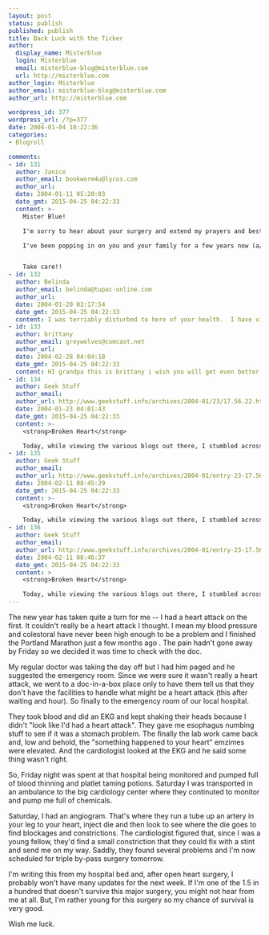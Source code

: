 ```yaml
---
layout: post
status: publish
published: publish
title: Back Luck with the Ticker
author:
  display_name: Misterblue
  login: Misterblue
  email: misterblue-blog@misterblue.com
  url: http://misterblue.com
author_login: Misterblue
author_email: misterblue-blog@misterblue.com
author_url: http://misterblue.com

wordpress_id: 377
wordpress_url: /?p=377
date: 2004-01-04 10:22:36
categories:
- Blogroll

comments:
- id: 131
  author: Janice
  author_email: bookworm4u@lycos.com
  author_url: 
  date: 2004-01-11 05:20:03
  date_gmt: 2015-04-25 04:22:33
  content: >-
    Mister Blue!

    I'm sorry to hear about your surgery and extend my prayers and best wishes for a thorough and speedy recovery!

    I've been popping in on you and your family for a few years now (a/k/a Moodeblu).


    Take care!!
- id: 132
  author: Belinda
  author_email: belinda@tupac-online.com
  author_url: 
  date: 2004-01-20 03:17:54
  date_gmt: 2015-04-25 04:22:33
  content: I was terriably disturbed to here of your health.  I have visited your site many times and you have shared your Christmas gifts with us thru your cam.  My boyfriend and I are wishing you a speedy recovery and to your family to stay strong our prayers are with you all.  Take care of yourself as we look forward to 2004 Christmas!
- id: 133
  author: brittany
  author_email: greywolves@comcast.net
  author_url: 
  date: 2004-02-28 04:04:18
  date_gmt: 2015-04-25 04:22:33
  content: HI grandpa this is brittany i wish you will get even better after your stuff
- id: 134
  author: Geek Stuff
  author_email: 
  author_url: http://www.geekstuff.info/archives/2004-01/23/17.56.22.html
  date: 2004-01-23 04:01:43
  date_gmt: 2015-04-25 04:22:33
  content: >-
    <strong>Broken Heart</strong>

    Today, while viewing the various blogs out there, I stumbled across one, Misterblue, which had a most shocking story to tell. It's author had suffered a heart attack, undergone surgery, and is recovering. And he blogged about it. Words fail...
- id: 135
  author: Geek Stuff
  author_email: 
  author_url: http://www.geekstuff.info/archives/2004-01/entry-23-17.56.22.html
  date: 2004-02-11 08:45:29
  date_gmt: 2015-04-25 04:22:33
  content: >-
    <strong>Broken Heart</strong>

    Today, while viewing the various blogs out there, I stumbled across one, Misterblue, which had a most shocking story to tell. It's author had suffered a heart attack, undergone surgery, and is recovering. And he blogged about it. Words fail...
- id: 136
  author: Geek Stuff
  author_email: 
  author_url: http://www.geekstuff.info/archives/2004-01/entry-23-17.56.22.html
  date: 2004-02-11 08:46:37
  date_gmt: 2015-04-25 04:22:33
  content: >
    <strong>Broken Heart</strong>

    Today, while viewing the various blogs out there, I stumbled across one, Misterblue, which had a most shocking story to tell. It's author had suffered a heart attack, undergone surgery, and is recovering. And he blogged about it. Words fail...
---
```

<p>
    The new year has taken quite a turn for me -- I had a heart
    attack on the first.
    It couldn't really be a heart attack I thought.
    I mean my blood pressure and colestoral have never been
    high enough to be a problem and I finished the Portland
    Marathon just a 
    few months ago
    .
    The pain hadn't gone away by Friday so we decided it 
    was time to check with the doc.
</p>
<p>
    My regular doctor was taking the day off but I had him
    paged and he suggested the emergency room.
    Since we were sure it wasn't really a heart attack, we
    went to a doc-in-a-box place only to have them tell us
    that they don't have the facilities to handle what might
    be a heart attack (this after waiting and hour).
    So finally to the emergency room of our local hospital.
</p>
<p>
    They took blood and did an EKG and kept shaking their heads
    because I didn't "look like I'd had a heart attack". 
    They gave me esophagus numbing stuff to see if it was a
    stomach problem.
    The finally the lab work came back and, low and behold, the
    "something happened to your heart" emzimes were elevated.
    And the cardiologist looked at the EKG and he said some
    thing wasn't right.
</p>
<p>
    So, Friday night was spent at that hospital being monitored
    and pumped full of blood thinning and platlet taming
    potions.  Saturday I was transported in an ambulance to
    the big cardiology center where they continuted to monitor
    and pump me full of chemicals.
</p>
<p>
    Saturday, I had an angiogram.  That's where they run a tube
    up an artery in your leg to your heart, inject die and then
    look to see where the die goes to find blockages and 
    constrictions.
    The cardiologist figured that, since I was a young fellow,
    they'd find a small constriction that they could fix with
    a stint and send me on my way.
    Saddly, they found several problems and I'm now scheduled
    for triple by-pass surgery tomorrow.
</p>
<p>
    I'm writing this from my hospital bed and, after open heart
    surgery, I probably won't have many updates for the next
    week.
    If I'm one of the 1.5 in a hundred that doesn't survive this major
    surgery, you might not hear from me at all.
    But, I'm rather young for this surgery so my chance of survival
    is very good.
</p>
<p>
    Wish me luck.
</p>
